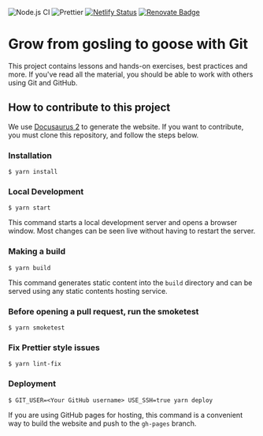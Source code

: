 ![Node.js CI](https://github.com/RoostingGeese/git-gosling/workflows/Node.js%20CI/badge.svg)
![Prettier](https://github.com/RoostingGeese/git-gosling/workflows/Prettier/badge.svg)
[![Netlify Status](https://api.netlify.com/api/v1/badges/b5c74514-690d-49c9-8f0c-ed7317f02cf9/deploy-status)](https://app.netlify.com/sites/git-gosling/deploys)
[![Renovate Badge](https://img.shields.io/badge/renovate-enabled-brightgreen)](https://github.com/marketplace/renovate)

# Grow from gosling to goose with Git

This project contains lessons and hands-on exercises, best practices and more.
If you've read all the material, you should be able to work with others using Git and GitHub.

## How to contribute to this project

We use [Docusaurus 2](https://v2.docusaurus.io/) to generate the website.
If you want to contribute, you must clone this repository, and follow the steps below.

### Installation

```
$ yarn install
```

### Local Development

```
$ yarn start
```

This command starts a local development server and opens a browser window.
Most changes can be seen live without having to restart the server.

### Making a build

```
$ yarn build
```

This command generates static content into the `build` directory and can be served using any static contents hosting service.

### Before opening a pull request, run the smoketest

```
$ yarn smoketest
```

### Fix Prettier style issues

```
$ yarn lint-fix
```

### Deployment

```
$ GIT_USER=<Your GitHub username> USE_SSH=true yarn deploy
```

If you are using GitHub pages for hosting, this command is a convenient way to build the website and push to the `gh-pages` branch.
